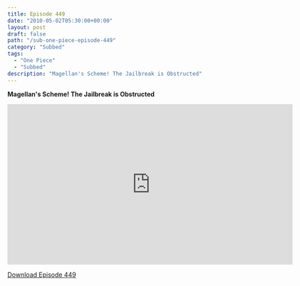 ```yaml
---
title: Episode 449
date: "2010-05-02T05:30:00+00:00"
layout: post
draft: false
path: "/sub-one-piece-episode-449"
category: "Subbed"
tags:
  - "One Piece"
  - "Subbed"
description: "Magellan's Scheme! The Jailbreak is Obstructed"
---
```


**Magellan's Scheme! The Jailbreak is Obstructed**

<iframe width="640" height="360" src="https://www.rapidvideo.com/e/G6FRPERI1P" frameborder="0" marginwidth=0 marginheight=0 scrolling=no allowfullscreen></iframe>

<a href="http://ouo.io/qs/eCodkFEQ?s=https://rapidvid.to/d/https://www.rapidvideo.com/e/G6FRPERI1P">Download Episode 449</a>
